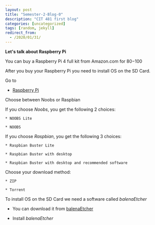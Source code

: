 ```yaml
---
layout: post
title: "Semester-2-Blog-0"
description: "CIT 481 first blog"
categories: [uncategorized]
tags: [random, jekyll]
redirect_from:
  - /2020/01/31/
---
```

__Let's talk about Raspberry Pi__

You can buy a Raspberry Pi 4 full kit from Amazon.com for $80-$100

After you buy your Raspberry Pi you need to install OS on the SD Card.

Go to
  * [Raspberry Pi](https://www.raspberrypi.org/downloads/)

Choose between Noobs or Raspbian 

If you choose *Noobs*, you get the following 2 choices:

    * NOOBS Lite
  
    * NOOBS

If you choose *Raspbian*, you get the following 3 choices:

    * Raspbian Buster Lite

    * Raspbian Buster with desktop

    * Raspbian Buster with desktop and recommended software

Choose your download method:

    * ZIP

    * Torrent

To install OS on the SD Card we need a software called *balenaEtcher*

 * You can download it from [balenaEtcher](https://www.balena.io/etcher/)

* Install *balenaEtcher*